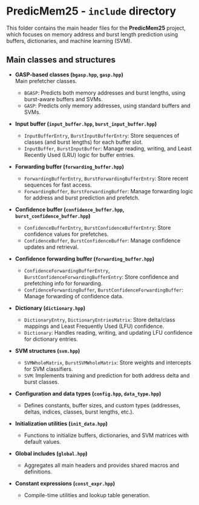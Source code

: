 # PredicMem25 - `include` directory

This folder contains the main header files for the **PredicMem25** project, which focuses on memory address and burst length prediction using buffers, dictionaries, and machine learning (SVM).

## Main classes and structures

- **GASP-based classes (`bgasp.hpp`, `gasp.hpp`)**  
  Main prefetcher classes.  
  - `BGASP`: Predicts both memory addresses and burst lengths, using burst-aware buffers and SVMs.
  - `GASP`: Predicts only memory addresses, using standard buffers and SVMs.

- **Input buffer (`input_buffer.hpp`, `burst_input_buffer.hpp`)**  
  - `InputBufferEntry`, `BurstInputBufferEntry`: Store sequences of classes (and burst lengths) for each buffer slot.
  - `InputBuffer`, `BurstInputBuffer`: Manage reading, writing, and  Least Recently Used (LRU) logic for buffer entries.

- **Forwarding buffer (`forwarding_buffer.hpp`)**  
  - `ForwardingBufferEntry`, `BurstForwardingBufferEntry`: Store recent sequences for fast access.
  - `ForwardingBuffer`, `BurstForwardingBuffer`: Manage forwarding logic for address and burst prediction and prefetch.

- **Confidence buffer (`confidence_buffer.hpp`, `burst_confidence_buffer.hpp`)**  
  - `ConfidenceBufferEntry`, `BurstConfidenceBufferEntry`: Store confidence values for prefetches.
  - `ConfidenceBuffer`, `BurstConfidenceBuffer`: Manage confidence updates and retrieval.

- **Confidence forwarding buffer (`forwarding_buffer.hpp`)**  
  - `ConfidenceForwardingBufferEntry`, `BurstConfidenceForwardingBufferEntry`: Store confidence and prefetching info for forwarding.
  - `ConfidenceForwardingBuffer`, `BurstConfidenceForwardingBuffer`: Manage forwarding of confidence data.

- **Dictionary (`dictionary.hpp`)**  
  - `DictionaryEntry`, `DictionaryEntriesMatrix`: Store delta/class mappings and Least Frequently Used (LFU) confidence.
  - `Dictionary`: Handles reading, writing, and updating LFU confidence for dictionary entries.

- **SVM structures (`svm.hpp`)**  
  - `SVMWholeMatrix`, `BurstSVMWholeMatrix`: Store weights and intercepts for SVM classifiers.
  - `SVM`: Implements training and prediction for both address delta and burst classes.

- **Configuration and data types (`config.hpp`, `data_type.hpp`)**  
  - Defines constants, buffer sizes, and custom types (addresses, deltas, indices, classes, burst lengths, etc.).

- **Initialization utilities (`init_data.hpp`)**  
  - Functions to initialize buffers, dictionaries, and SVM matrices with default values.

- **Global includes (`global.hpp`)**  
  - Aggregates all main headers and provides shared macros and definitions.

- **Constant expressions (`const_expr.hpp`)**  
  - Compile-time utilities and lookup table generation.
